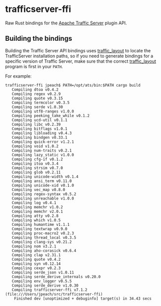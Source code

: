 # trafficserver-ffi
Raw Rust bindings for the
[Apache Traffic Server](https://trafficserver.apache.org/)
plugin API.

## Building the bindings

Building the Traffic Server API bindings uses
[traffic_layout](https://docs.trafficserver.apache.org/en/latest/appendices/command-line/traffic_layout.en.html)
to locate the TrafficServer installation paths, so if you need to generate
bindings for a specific version of Traffic Server, make sure that the correct
[traffic_layout](https://docs.trafficserver.apache.org/en/latest/appendices/command-line/traffic_layout.en.html)
program is first in your `PATH`.

For example:
```
trafficserver-ffi jpeach$ PATH=/opt/ats/bin:$PATH cargo build
   Compiling dtoa v0.4.2
   Compiling regex v0.2.9
   Compiling quote v0.3.15
   Compiling termcolor v0.3.5
   Compiling serde v1.0.30
   Compiling utf8-ranges v1.0.0
   Compiling peeking_take_while v0.1.2
   Compiling ucd-util v0.1.1
   Compiling libc v0.2.39
   Compiling bitflags v1.0.1
   Compiling libloading v0.4.3
   Compiling bindgen v0.33.1
   Compiling quick-error v1.2.1
   Compiling void v1.0.2
   Compiling num-traits v0.2.1
   Compiling lazy_static v1.0.0
   Compiling cfg-if v0.1.2
   Compiling itoa v0.3.4
   Compiling strsim v0.7.0
   Compiling glob v0.2.11
   Compiling unicode-width v0.1.4
   Compiling ansi_term v0.11.0
   Compiling unicode-xid v0.1.0
   Compiling vec_map v0.8.0
   Compiling regex-syntax v0.5.2
   Compiling unreachable v1.0.0
   Compiling log v0.4.1
   Compiling memchr v1.0.2
   Compiling memchr v2.0.1
   Compiling atty v0.2.8
   Compiling which v1.0.5
   Compiling humantime v1.1.1
   Compiling textwrap v0.9.0
   Compiling proc-macro2 v0.2.3
   Compiling thread_local v0.3.5
   Compiling clang-sys v0.21.2
   Compiling nom v3.2.1
   Compiling aho-corasick v0.6.4
   Compiling clap v2.31.1
   Compiling quote v0.4.2
   Compiling syn v0.12.14
   Compiling cexpr v0.2.3
   Compiling serde_json v1.0.11
   Compiling serde_derive_internals v0.20.0
   Compiling env_logger v0.5.5
   Compiling serde_derive v1.0.30
   Compiling trafficserver-ffi v7.1.2 (file:///Users/jpeach/src/trafficserver-ffi)
    Finished dev [unoptimized + debuginfo] target(s) in 34.43 secs
```

